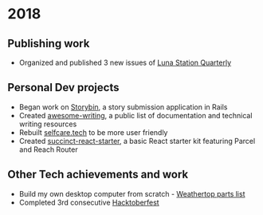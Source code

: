 # 2018

## Publishing work

- Organized and published 3 new issues of [Luna Station Quarterly](http://lunastationquarterly.com/)

## Personal Dev projects

- Began work on [Storybin](https://github.com/jenniferlynparsons/storybin), a story submission application in Rails
- Created [awesome-writing](https://github.com/jenniferlynparsons/awesome-writing), a public list of documentation and technical writing resources
- Rebuilt [selfcare.tech](http://selfcare.tech) to be more user friendly
- Created [succinct-react-starter](https://github.com/jenniferlynparsons/succinct-react-starter), a basic React starter kit featuring Parcel and Reach Router

## Other Tech achievements and work

- Build my own desktop computer from scratch - [Weathertop parts list](https://pcpartpicker.com/b/P4GG3C)
- Completed 3rd consecutive [Hacktoberfest](http://hacktoberfest.digitalocean.com/)
